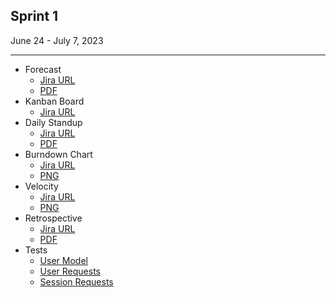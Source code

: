 ## Sprint 1
June 24 - July 7, 2023
<hr>
            <ul>
                <li>
                    Forecast
                    <ul>
                        <li>
                            <a href="https://swe6733-1.atlassian.net/l/cp/71tB0hCY" target="_blank">Jira URL</a>
                        </li>
                        <li>
                            <a href="Forecast.pdf" target="_blank">PDF</a>
                        </li>
                    </ul>
                </li>
                <li>
                    Kanban Board
                    <ul>
                        <li>
                            <a href="https://swe6733-1.atlassian.net/jira/software/projects/SWE6733/boards/4" target="_blank">Jira URL</a>
                        </li>
                    </ul>
                </li>
                <li>
                    Daily Standup
                    <ul>
                        <li>
                            <a href="https://swe6733-1.atlassian.net/l/cp/vq4vU7tx" target="_blank">Jira URL</a>
                        </li>
                        <li>
                            <a href="Standup.pdf" target="_blank">PDF</a>
                        </li>
                    </ul>
                </li>
                <li>
                    Burndown Chart
                    <ul>
                        <li>
                            <a href="https://swe6733-1.atlassian.net/jira/software/projects/SWE6733/boards/4/reports/burndown" target="_blank">Jira URL</a>
                        </li>
                        <li>
                            <a href="Burndown.png" target="_blank">PNG</a>
                        </li>
                    </ul>
                </li>
                <li>
                    Velocity
                    <ul>
                        <li>
                            <a href="https://swe6733-1.atlassian.net/jira/software/projects/SWE6733/boards/4/reports/velocity" target="_blank">Jira URL</a>
                        </li>
                        <li>
                            <a href="Velocity.png" target="_blank">PNG</a>
                        </li>
                    </ul>
                </li>
                <li>
                    Retrospective
                    <ul>
                        <li>
                            <a href="https://swe6733-1.atlassian.net/l/cp/oNNvRStv" target="_blank">Jira URL</a>
                        </li>
                        <li>
                            <a href="Retrospective.pdf" target="_blank">PDF</a>
                        </li>
                    </ul>
                </li>
                <li>
                    Tests
                    <ul>
                        <li>
                            <a href="/public/sprints/1/tests/user_model_spec.html" target="_blank">User Model</a>
                        </li>
                        <li>
                            <a href="/public/sprints/1/tests/user_requests_spec.html" target="_blank">User Requests</a>
                        </li>
                        <li>
                            <a href="/public/sprints/1/tests/session_requests_spec.html" target="_blank">Session Requests</a>
                        </li>
                    </ul>
                </li>
            </ul>

